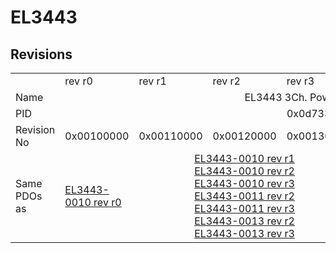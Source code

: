 # EL3443

## Revisions
<table>
<tr>
<td></td>
<td>rev r0</td>
<td>rev r1</td>
<td>rev r2</td>
<td>rev r3</td>
<td>rev r4</td>
<td>rev r5</td>
<td>rev r6</td>
</tr>
<tr>
<td>Name</td>
<td colspan=7 align="center">EL3443 3Ch. Power Measuring</td>
</tr>
<tr>
<td>PID</td>
<td colspan=7 align="center">0x0d733052</td>
</tr>
<tr>
<td>Revision No</td>
<td>0x00100000</td>
<td>0x00110000</td>
<td>0x00120000</td>
<td>0x00130000</td>
<td>0x00140000</td>
<td>0x00150000</td>
<td>0x00160000</td>
</tr>
<tr>
<td>Same PDOs as</td>
<td><a href="EL3443-0010.md">EL3443-0010 rev r0</a></td>
<td colspan=3 align="center"><a href="EL3443-0010.md">EL3443-0010 rev r1</a><br/><a href="EL3443-0010.md">EL3443-0010 rev r2</a><br/><a href="EL3443-0010.md">EL3443-0010 rev r3</a><br/><a href="EL3443-0011.md">EL3443-0011 rev r2</a><br/><a href="EL3443-0011.md">EL3443-0011 rev r3</a><br/><a href="EL3443-0013.md">EL3443-0013 rev r2</a><br/><a href="EL3443-0013.md">EL3443-0013 rev r3</a></td>
<td><a href="EL3443-0010.md">EL3443-0010 rev r4</a><br/><a href="EL3443-0011.md">EL3443-0011 rev r4</a><br/><a href="EL3443-0013.md">EL3443-0013 rev r4</a></td>
<td colspan=2 align="center"><a href="EL3443-0010.md">EL3443-0010 rev r5</a><br/><a href="EL3443-0010.md">EL3443-0010 rev r6</a><br/><a href="EL3443-0011.md">EL3443-0011 rev r5</a><br/><a href="EL3443-0011.md">EL3443-0011 rev r6</a><br/><a href="EL3443-0013.md">EL3443-0013 rev r5</a><br/><a href="EL3443-0013.md">EL3443-0013 rev r6</a><br/><a href="EL3443-0020.md">EL3443-0020 rev r6</a></td>
</tr>
</table>
